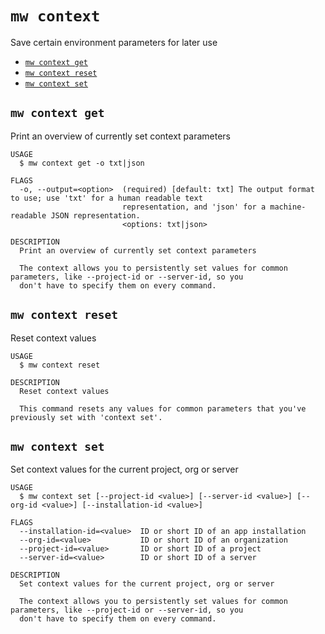 `mw context`
============

Save certain environment parameters for later use

* [`mw context get`](#mw-context-get)
* [`mw context reset`](#mw-context-reset)
* [`mw context set`](#mw-context-set)

## `mw context get`

Print an overview of currently set context parameters

```
USAGE
  $ mw context get -o txt|json

FLAGS
  -o, --output=<option>  (required) [default: txt] The output format to use; use 'txt' for a human readable text
                         representation, and 'json' for a machine-readable JSON representation.
                         <options: txt|json>

DESCRIPTION
  Print an overview of currently set context parameters

  The context allows you to persistently set values for common parameters, like --project-id or --server-id, so you
  don't have to specify them on every command.
```

## `mw context reset`

Reset context values

```
USAGE
  $ mw context reset

DESCRIPTION
  Reset context values

  This command resets any values for common parameters that you've previously set with 'context set'.
```

## `mw context set`

Set context values for the current project, org or server

```
USAGE
  $ mw context set [--project-id <value>] [--server-id <value>] [--org-id <value>] [--installation-id <value>]

FLAGS
  --installation-id=<value>  ID or short ID of an app installation
  --org-id=<value>           ID or short ID of an organization
  --project-id=<value>       ID or short ID of a project
  --server-id=<value>        ID or short ID of a server

DESCRIPTION
  Set context values for the current project, org or server

  The context allows you to persistently set values for common parameters, like --project-id or --server-id, so you
  don't have to specify them on every command.
```
